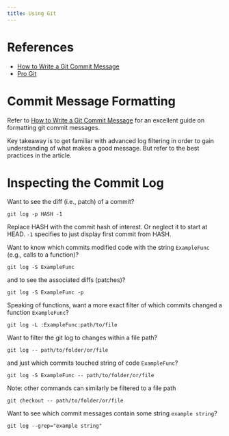 ```yaml
---
title: Using Git
---
```



# References
* [How to Write a Git Commit Message](https://cbea.ms/git-commit/)
* [Pro Git](https://git-scm.com/book/en/v2)


# Commit Message Formatting

Refer to [How to Write a Git Commit Message](https://cbea.ms/git-commit/) for an excellent guide on formatting git commit messages.

Key takeaway is to get familiar with advanced log filtering in order to gain understanding of what makes a good message. But refer to the best practices in the article.


# Inspecting the Commit Log

Want to see the diff (i.e., patch) of a commit?
```
git log -p HASH -1
```
Replace HASH with the commit hash of interest. Or neglect it to start at HEAD.
`-1` specifies to just display first commit from HASH.

Want to know which commits modified code with the string `ExampleFunc` (e.g., calls to a function)?
```
git log -S ExampleFunc
```
and to see the associated diffs (patches)?
```
git log -S ExampleFunc -p
```

Speaking of functions, want a more exact filter of which commits changed a function `ExampleFunc`?
```
git log -L :ExampleFunc:path/to/file
```

Want to filter the git log to changes within a file path?
```
git log -- path/to/folder/or/file
```
and just which commits touched string of code `ExampleFunc`?
```
git log -S ExampleFunc -- path/to/folder/or/file
```

Note: other commands can similarly be filtered to a file path
```
git checkout -- path/to/folder/or/file
```

Want to see which commit messages contain some string `example string`?
```
git log --grep="example string"
```
